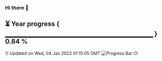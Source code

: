 ### Hi there 👋
⏳ Year progress { ▁▁▁▁▁▁▁▁▁▁▁▁▁▁▁▁▁▁▁▁▁▁▁▁▁▁▁▁▁▁ } 0.84 %
---
⏰ Updated on Wed, 04 Jan 2023 01:15:05 GMT
![Progress Bar CI](https://github.com/liununu/liununu/workflows/Progress%20Bar%20CI/badge.svg)
